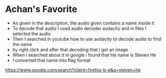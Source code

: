 # Achan's Favorite

- As given in the description, the audio given contains a name inside it
- To decode that audio I used audio decoder audacity  and in files I selected the audio
- Then I searched in youtube how to use audacity to decode audio to find the name 
- by right click and after that decoding that i got an image
- When i searched about it in google i found that his name is Steven He
- I converted that name into flag format

 https://www.google.com/search?client=firefox-b-e&q=steven+he
